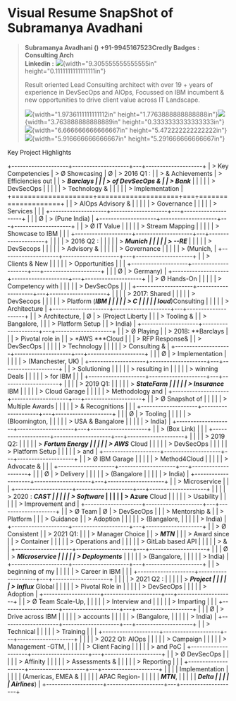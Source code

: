 # Visual Resume SnapShot of Subramanya Avadhani
> **Subramanya Avadhani ()** **+91-9945167523Credly Badges :**\
> **Consulting Arch**\
> **Linkedin :**
> ![](vertopal_e300c65414cd43128491b826abcf685a/media/image1.png){width="9.305555555555555in"
> height="0.1111111111111111in"}
>
> Result oriented Lead Consulting architect with over 19 + years of
> experience in DevSecOps and AIOps, Focussed on IBM incumbent & new
> opportunities to drive client value across IT Landscape.
>
> ![](vertopal_e300c65414cd43128491b826abcf685a/media/image2.png){width="1.9736111111111112in"
> height="1.7763888888888888in"}![](vertopal_e300c65414cd43128491b826abcf685a/media/image3.png){width="3.763888888888889in"
> height="0.3333333333333333in"}![](vertopal_e300c65414cd43128491b826abcf685a/media/image4.png){width="6.666666666666667in"
> height="5.472222222222222in"}![](vertopal_e300c65414cd43128491b826abcf685a/media/image5.png){width="5.916666666666667in"
> height="5.291666666666667in"}

Key Project Highlights

+--------------------+--------------------+---+--------------------+
| > Key Competencies | > Ø Showcasing     | Ø | > 2016 Q1 :        |
| > & Achievements   | > Efficiencies out |   | > ***Barclays      |
|                    | > of DevSecOps &   |   | > Bank***          |
|                    |                    |   | > DevSecOps        |
|                    |                    |   | > Technology &     |
|                    |                    |   | > Implementation   |
+====================+====================+===+====================+
|                    | > AIOps Advisory & |   |                    |
|                    | > Governance       |   |                    |
|                    | > Services         |   |                    |
+--------------------+--------------------+---+--------------------+
|                    |                    | Ø | > (Pune India)     |
+--------------------+--------------------+---+--------------------+
|                    | > Ø IT Value       |   |                    |
|                    | > Stream Mapping   |   |                    |
|                    | > Showcase to IBM  |   |                    |
+--------------------+--------------------+---+--------------------+
|                    |                    |   | > 2016 Q2 :        |
|                    |                    |   | > ***Munich        |
|                    |                    |   | > --RE***          |
|                    |                    |   | > DevSecops        |
|                    |                    |   | > Advisory &       |
|                    |                    |   | > Governance       |
|                    |                    |   | > (Munich,         |
+--------------------+--------------------+---+--------------------+
|                    | > Clients & New    |   |                    |
|                    | > Opportunities    |   |                    |
+--------------------+--------------------+---+--------------------+
|                    |                    | Ø | > Germany)         |
+--------------------+--------------------+---+--------------------+
|                    | > Ø Hands-On       |   |                    |
|                    | > Competency with  |   |                    |
|                    | > DevSecOps        |   |                    |
+--------------------+--------------------+---+--------------------+
|                    |                    |   | > 2017: Shared     |
|                    |                    |   | > DevSecops        |
|                    |                    |   | > Platform (***IBM |
|                    |                    |   | > C                |
|                    |                    |   | loud***)Consulting |
|                    |                    |   | > Architecture     |
+--------------------+--------------------+---+--------------------+
|                    | > Architecture,    | Ø | > (Project Liberty |
|                    | > Tooling &        |   | > Bangalore,       |
|                    | > Platform Setup   |   | > India)           |
+--------------------+--------------------+---+--------------------+
|                    | > Ø Playing        |   | > 2018: **Barclays |
|                    | > Pivotal role in  |   | > *AWS ***Cloud    |
|                    | > RFP Response&    |   | > DevSecOps        |
|                    |                    |   | > Technology       |
|                    |                    |   | > Consulting &     |
+--------------------+--------------------+---+--------------------+
|                    |                    | Ø | > Implementation   |
|                    |                    |   | > (Manchester, UK) |
+--------------------+--------------------+---+--------------------+
|                    | > Solutioning      |   |                    |
|                    | > resulting in     |   |                    |
|                    | > winning Deals    |   |                    |
|                    | > for IBM          |   |                    |
+--------------------+--------------------+---+--------------------+
|                    |                    |   | > 2019 Q1:         |
|                    |                    |   | > ***StateFarm     |
|                    |                    |   | > Insurance*** IBM |
|                    |                    |   | > Cloud Garage     |
|                    |                    |   | > Methodology and  |
+--------------------+--------------------+---+--------------------+
|                    | > Ø Snapshot of    |   |                    |
|                    | > Multiple Awards  |   |                    |
|                    | > & Recognitions   |   |                    |
+--------------------+--------------------+---+--------------------+
|                    |                    | Ø | > Tooling          |
|                    |                    |   | > (Bloomington,    |
|                    |                    |   | > USA & Bangalore  |
|                    |                    |   | > India)           |
+--------------------+--------------------+---+--------------------+
|                    | > (Box Link)       |   |                    |
+--------------------+--------------------+---+--------------------+
|                    |                    |   | > 2019 Q2:         |
|                    |                    |   | > ***Fortum Energy |
|                    |                    |   | > AWS*** Cloud     |
|                    |                    |   | > DevSecOps        |
|                    |                    |   | > Platform Setup   |
|                    |                    |   | > and              |
+--------------------+--------------------+---+--------------------+
|                    | > Ø IBM Garage     |   |                    |
|                    | > Method4Cloud     |   |                    |
|                    | > Advocate &       |   |                    |
+--------------------+--------------------+---+--------------------+
|                    |                    | Ø | > Delivery         |
|                    |                    |   | > (Bangalore       |
|                    |                    |   | > India)           |
+--------------------+--------------------+---+--------------------+
|                    | > Microservice     |   |                    |
+--------------------+--------------------+---+--------------------+
|                    |                    |   | > 2020 : ***CAST   |
|                    |                    |   | > Software*        |
|                    |                    |   | > Azure** Cloud    |
|                    |                    |   | > Usability        |
|                    |                    |   | > Improvement and  |
+--------------------+--------------------+---+--------------------+
|                    | > Ø Team           | Ø | > DevSecOps        |
|                    | > Mentorship &     |   | > Platform         |
|                    | > Guidance         |   | > Adoption         |
|                    |                    |   | > (Bangalore,      |
|                    |                    |   | > India)           |
+--------------------+--------------------+---+--------------------+
|                    | > Ø Consistent     |   | > 2021 Q1:         |
|                    | > Manager Choice   |   | > ***MTN***        |
|                    | > Award since      |   | > Container        |
|                    |                    |   | > Operations and   |
|                    |                    |   | > GitLab based API |
|                    |                    |   | > &                |
+--------------------+--------------------+---+--------------------+
|                    |                    | Ø | > ***Microservice  |
|                    |                    |   | > Deployments***   |
|                    |                    |   | > (Bangalore,      |
|                    |                    |   | > India)           |
+--------------------+--------------------+---+--------------------+
|                    | > beginning of my  |   |                    |
|                    | > Career in IBM    |   |                    |
+--------------------+--------------------+---+--------------------+
|                    |                    |   | > 2021 Q2 :        |
|                    |                    |   | > ***Project       |
|                    |                    |   | > Influx*** Global |
|                    |                    |   | > Pivotal Role in  |
|                    |                    |   | > DevSecOps        |
|                    |                    |   | > Adoption         |
+--------------------+--------------------+---+--------------------+
|                    | > Ø Team Scale-Up, |   |                    |
|                    | > Interview and    |   |                    |
|                    | > Imparting        |   |                    |
+--------------------+--------------------+---+--------------------+
|                    |                    | Ø | > Drive across IBM |
|                    |                    |   | > accounts         |
|                    |                    |   | > (Bangalore,      |
|                    |                    |   | > India)           |
+--------------------+--------------------+---+--------------------+
|                    | > Technical        |   |                    |
|                    | > Training         |   |                    |
+--------------------+--------------------+---+--------------------+
|                    |                    |   | > 2022 Q1: AIOps   |
|                    |                    |   | > Campaign         |
|                    |                    |   | > Management -GTM, |
|                    |                    |   | > Client Facing    |
|                    |                    |   | > and PoC          |
+--------------------+--------------------+---+--------------------+
|                    | > Ø DevSecOps      |   |                    |
|                    | > Affinity         |   |                    |
|                    | > Assessments &    |   |                    |
|                    | > Reporting        |   |                    |
+--------------------+--------------------+---+--------------------+
|                    |                    |   | Implementation     |
|                    |                    |   | (Americas, EMEA &  |
|                    |                    |   | APAC Region-       |
|                    |                    |   | ***MTN***,         |
|                    |                    |   | ***Delta           |
|                    |                    |   | Airlines***)       |
+--------------------+--------------------+---+--------------------+
